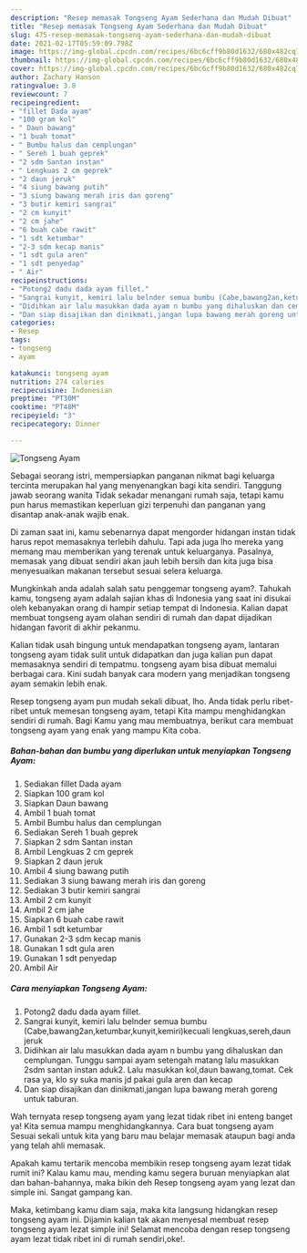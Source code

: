 ```yaml
---
description: "Resep memasak Tongseng Ayam Sederhana dan Mudah Dibuat"
title: "Resep memasak Tongseng Ayam Sederhana dan Mudah Dibuat"
slug: 475-resep-memasak-tongseng-ayam-sederhana-dan-mudah-dibuat
date: 2021-02-17T05:59:09.798Z
image: https://img-global.cpcdn.com/recipes/6bc6cff9b80d1632/680x482cq70/tongseng-ayam-foto-resep-utama.jpg
thumbnail: https://img-global.cpcdn.com/recipes/6bc6cff9b80d1632/680x482cq70/tongseng-ayam-foto-resep-utama.jpg
cover: https://img-global.cpcdn.com/recipes/6bc6cff9b80d1632/680x482cq70/tongseng-ayam-foto-resep-utama.jpg
author: Zachary Hanson
ratingvalue: 3.8
reviewcount: 7
recipeingredient:
- "fillet Dada ayam"
- "100 gram kol"
- " Daun bawang"
- "1 buah tomat"
- " Bumbu halus dan cemplungan"
- " Sereh 1 buah geprek"
- "2 sdm Santan instan"
- " Lengkuas 2 cm geprek"
- "2 daun jeruk"
- "4 siung bawang putih"
- "3 siung bawang merah iris dan goreng"
- "3 butir kemiri sangrai"
- "2 cm kunyit"
- "2 cm jahe"
- "6 buah cabe rawit"
- "1 sdt ketumbar"
- "2-3 sdm kecap manis"
- "1 sdt gula aren"
- "1 sdt penyedap"
- " Air"
recipeinstructions:
- "Potong2 dadu dada ayam fillet."
- "Sangrai kunyit, kemiri lalu belnder semua bumbu (Cabe,bawang2an,ketumbar,kunyit,kemiri)kecuali lengkuas,sereh,daun jeruk"
- "Didihkan air lalu masukkan dada ayam n bumbu yang dihaluskan dan cemplungan. Tunggu sampai ayam setengah matang lalu masukkan 2sdm santan instan aduk2. Lalu masukkan kol,daun bawang,tomat. Cek rasa ya, klo sy suka manis jd pakai gula aren dan kecap"
- "Dan siap disajikan dan dinikmati,jangan lupa bawang merah goreng untuk taburan."
categories:
- Resep
tags:
- tongseng
- ayam

katakunci: tongseng ayam 
nutrition: 274 calories
recipecuisine: Indonesian
preptime: "PT30M"
cooktime: "PT48M"
recipeyield: "3"
recipecategory: Dinner

---
```



![Tongseng Ayam](https://img-global.cpcdn.com/recipes/6bc6cff9b80d1632/680x482cq70/tongseng-ayam-foto-resep-utama.jpg)

Sebagai seorang istri, mempersiapkan panganan nikmat bagi keluarga tercinta merupakan hal yang menyenangkan bagi kita sendiri. Tanggung jawab seorang  wanita Tidak sekadar menangani rumah saja, tetapi kamu pun harus memastikan keperluan gizi terpenuhi dan panganan yang disantap anak-anak wajib enak.

Di zaman  saat ini, kamu sebenarnya dapat mengorder hidangan instan tidak harus repot memasaknya terlebih dahulu. Tapi ada juga lho mereka yang memang mau memberikan yang terenak untuk keluarganya. Pasalnya, memasak yang dibuat sendiri akan jauh lebih bersih dan kita juga bisa menyesuaikan makanan tersebut sesuai selera keluarga. 



Mungkinkah anda adalah salah satu penggemar tongseng ayam?. Tahukah kamu, tongseng ayam adalah sajian khas di Indonesia yang saat ini disukai oleh kebanyakan orang di hampir setiap tempat di Indonesia. Kalian dapat membuat tongseng ayam olahan sendiri di rumah dan dapat dijadikan hidangan favorit di akhir pekanmu.

Kalian tidak usah bingung untuk mendapatkan tongseng ayam, lantaran tongseng ayam tidak sulit untuk didapatkan dan juga kalian pun dapat memasaknya sendiri di tempatmu. tongseng ayam bisa dibuat memalui berbagai cara. Kini sudah banyak cara modern yang menjadikan tongseng ayam semakin lebih enak.

Resep tongseng ayam pun mudah sekali dibuat, lho. Anda tidak perlu ribet-ribet untuk memesan tongseng ayam, tetapi Kita mampu menghidangkan sendiri di rumah. Bagi Kamu yang mau membuatnya, berikut cara membuat tongseng ayam yang enak yang mampu Kita coba.

<!--inarticleads1-->

##### Bahan-bahan dan bumbu yang diperlukan untuk menyiapkan Tongseng Ayam:

1. Sediakan fillet Dada ayam
1. Siapkan 100 gram kol
1. Siapkan  Daun bawang
1. Ambil 1 buah tomat
1. Ambil  Bumbu halus dan cemplungan
1. Sediakan  Sereh 1 buah geprek
1. Siapkan 2 sdm Santan instan
1. Ambil  Lengkuas 2 cm geprek
1. Siapkan 2 daun jeruk
1. Ambil 4 siung bawang putih
1. Sediakan 3 siung bawang merah iris dan goreng
1. Sediakan 3 butir kemiri sangrai
1. Ambil 2 cm kunyit
1. Ambil 2 cm jahe
1. Siapkan 6 buah cabe rawit
1. Ambil 1 sdt ketumbar
1. Gunakan 2-3 sdm kecap manis
1. Gunakan 1 sdt gula aren
1. Gunakan 1 sdt penyedap
1. Ambil  Air




<!--inarticleads2-->

##### Cara menyiapkan Tongseng Ayam:

1. Potong2 dadu dada ayam fillet.
1. Sangrai kunyit, kemiri lalu belnder semua bumbu (Cabe,bawang2an,ketumbar,kunyit,kemiri)kecuali lengkuas,sereh,daun jeruk
1. Didihkan air lalu masukkan dada ayam n bumbu yang dihaluskan dan cemplungan. Tunggu sampai ayam setengah matang lalu masukkan 2sdm santan instan aduk2. Lalu masukkan kol,daun bawang,tomat. Cek rasa ya, klo sy suka manis jd pakai gula aren dan kecap
1. Dan siap disajikan dan dinikmati,jangan lupa bawang merah goreng untuk taburan.




Wah ternyata resep tongseng ayam yang lezat tidak ribet ini enteng banget ya! Kita semua mampu menghidangkannya. Cara buat tongseng ayam Sesuai sekali untuk kita yang baru mau belajar memasak ataupun bagi anda yang telah ahli memasak.

Apakah kamu tertarik mencoba membikin resep tongseng ayam lezat tidak rumit ini? Kalau kamu mau, mending kamu segera buruan menyiapkan alat dan bahan-bahannya, maka bikin deh Resep tongseng ayam yang lezat dan simple ini. Sangat gampang kan. 

Maka, ketimbang kamu diam saja, maka kita langsung hidangkan resep tongseng ayam ini. Dijamin kalian tak akan menyesal membuat resep tongseng ayam lezat simple ini! Selamat mencoba dengan resep tongseng ayam lezat tidak ribet ini di rumah sendiri,oke!.

